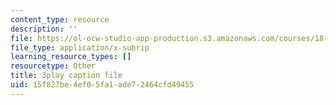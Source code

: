 ```yaml
---
content_type: resource
description: ''
file: https://ol-ocw-studio-app-production.s3.amazonaws.com/courses/18-02-multivariable-calculus-fall-2007/15f827be4ef05fa1ade72464cfd49455_wu8kXZSAp20.vtt
file_type: application/x-subrip
learning_resource_types: []
resourcetype: Other
title: 3play caption file
uid: 15f827be-4ef0-5fa1-ade7-2464cfd49455
---
```

